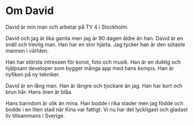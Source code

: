 # Om David

David är min man och arbetar på TV 4 i Stockholm. 

David och jag är lika gamla men jag är 90 dagen äldre än han. David är en snäll och trevlig man. Han har en stor hjärta. Jag tycker han är den sötaste mannen i världen. 

Han har största intressen för konst, foto och musik. Han är en duktig och hjälpsam developer som bygger många app med hans kompis. Han är nyfiken på ny tekniker.

David är en lång man. Han är längre och tjockare än jag. Han har kort och brun hår. Hans ören är blåa. 

Hans barndom är olik än mina. Han bodde i rika stader men jag födde och bodde i en liten stad när Kina var fattigt. Vi nu har det lyckligast och gladast liv tillsammans i Sverige.
